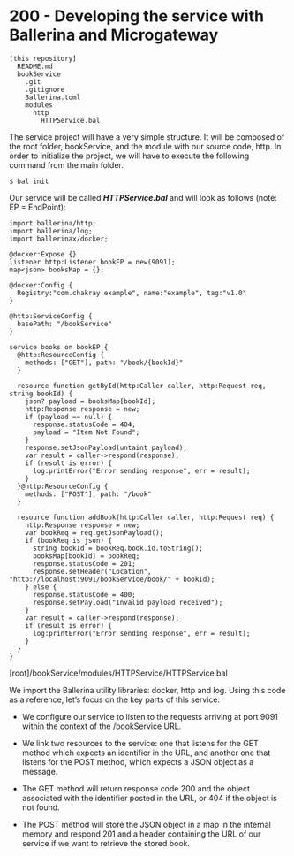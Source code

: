# 200 - Developing the service with Ballerina and Microgateway

```
[this repository]
  README.md
  bookService
    .git
    .gitignore
    Ballerina.toml
    modules
      http
        HTTPService.bal
```

The service project will have a very simple structure. It will be composed of the root folder, bookService, and the module with our source code, http. In order to initialize the project, we will have to execute the following command from the main folder.

```$ bal init```

Our service will be called ***HTTPService.bal*** and will look as follows (note: EP = EndPoint):

```
import ballerina/http;
import ballerina/log;
import ballerinax/docker;

@docker:Expose {}
listener http:Listener bookEP = new(9091);
map<json> booksMap = {};

@docker:Config {
  Registry:"com.chakray.example", name:"example", tag:"v1.0"
}

@http:ServiceConfig {
  basePath: "/bookService"
}

service books on bookEP {
  @http:ResourceConfig {
    methods: ["GET"], path: "/book/{bookId}"
  }

  resource function getById(http:Caller caller, http:Request req, string bookId) {
    json? payload = booksMap[bookId];
    http:Response response = new;
    if (payload == null) {
      response.statusCode = 404;
      payload = "Item Not Found";
    }
    response.setJsonPayload(untaint payload);
    var result = caller->respond(response);
    if (result is error) {
      log:printError("Error sending response", err = result);
    }
  }@http:ResourceConfig {
    methods: ["POST"], path: "/book"
  }

  resource function addBook(http:Caller caller, http:Request req) {
    http:Response response = new;
    var bookReq = req.getJsonPayload();
    if (bookReq is json) {
      string bookId = bookReq.book.id.toString();
      booksMap[bookId] = bookReq;
      response.statusCode = 201;
      response.setHeader("Location", "http://localhost:9091/bookService/book/" + bookId);
    } else {
      response.statusCode = 400;
      response.setPayload("Invalid payload received");
    }
    var result = caller->respond(response);
    if (result is error) {
      log:printError("Error sending response", err = result);
    }
  }
}
```
[root]/bookService/modules/HTTPService/HTTPService.bal

We import the Ballerina utility libraries: docker, http and log. Using this code as a reference, let’s focus on the key parts of this service:

- We configure our service to listen to the requests arriving at port 9091 within the context of the /bookService URL.

- We link two resources to the service: one that listens for the GET method which expects an identifier in the URL, and another one that listens for the POST method, which expects a JSON object as a message.

- The GET method will return response code 200 and the object associated with the identifier posted in the URL, or 404 if the object is not found.

- The POST method will store the JSON object in a map in the internal memory and respond 201 and a header containing the URL of our service if we want to retrieve the stored book.



